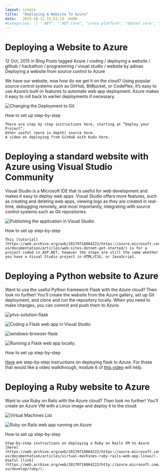 ```yaml
---
layout: single
title:  "Deploying A Website To Azure"
date:   2015-10-12 15:51:13 -0400   
#categories:  [ ".NET", ".NET Core", "cross platform", "dotnet core", "github", "Open Source", "OSS" ]
---
```


# Deploying a Website to Azure

12 Oct, 2015  in Blog Posts  tagged Azure / coding / deploying a website / github / hackathon / programming / visual studio / website by adinas
Deploying a website from source control to Azure

We have our website, now how do we get it on the cloud? Using popular source control systems such as GitHub, BitBucket, or CodePlex, it’s easy to use Azure’s built-in features to automate web app deployment. Azure makes it easy to roll back to earlier deployments if necessary.

![Changing the Deployment to Git](https://web.archive.org/web/20170716064222im_/http://i2.wp.com/adinashanholtz.com/wp-content/uploads/2015/10/azure5-disconnect.png?w=778)

<!-- List -->
How to set up step-by-step

    There are step by step instructions here, starting at “Deploy your Project”.
    Other useful (more in depth) source here.
    A video on deploying from GitHub with Kudu here.

 
# Deploying a standard website with Azure using Visual Studio Community

Visual Studio is a Microsoft IDE that is useful for web development and makes it easy to deploy web apps. Visual Studio offers more features, such as creating and deleting web apps, viewing logs as they are created in real-time, debugging remotely, and most importantly, integrating with source control systems such as Git repositories.

![Publishing the application in Visual Studio](https://web.archive.org/web/20170716064222im_/http://i2.wp.com/adinashanholtz.com/wp-content/uploads/2015/10/choosepublish.png?w=526)

<!-- List -->
How to set up step-by-step

    This [tutorial](https://web.archive.org/web/20170716064222/https://azure.microsoft.com/en-us/documentation/articles/web-sites-dotnet-get-started/) is for a project coded in ASP.NET, however the steps are still the same whether you have a Visual Studio project in HTML/CSS, or JavaScript.

# Deploying a Python website to Azure

Want to use the useful Python framework Flask with the Azure cloud? Then look no further! You’ll create the website from the Azure gallery, set up Git deployment, and clone and run the repository locally. When you need to make changes, you can commit and push them to Azure.

![ptvs-solution-flask](https://web.archive.org/web/20170430011848/http://i2.wp.com/adinashanholtz.com/wp-content/uploads/2015/10/ptvs-solution-flask.png)

![Coding a Flask web app in Visual Studio](https://web.archive.org/web/20170716064222im_/http://i2.wp.com/adinashanholtz.com/wp-content/uploads/2015/10/ptvs-solution-flask.png?w=600)

![windows-browser-flask](https://web.archive.org/web/20170430011848/http://i1.wp.com/adinashanholtz.com/wp-content/uploads/2015/10/windows-browser-flask.png)

![Running a Flask web app locally.](https://web.archive.org/web/20170716064222im_/http://i1.wp.com/adinashanholtz.com/wp-content/uploads/2015/10/windows-browser-flask.png?w=524)

<!-- List -->
How to set up step-by-step

[Here](https://web.archive.org/web/20170716064222/https://azure.microsoft.com/en-us/documentation/articles/web-sites-python-create-deploy-flask-app/) are step-by-step instructions on deploying flask to Azure.
For those that would like a video walkthrough, module 6 of [this video](https://web.archive.org/web/20170716064222/http://www.microsoftvirtualacademy.com/training-courses/introduction-to-creating-websites-using-python-and-flask) will help.

 
# Deploying a Ruby website to Azure

Want to use Ruby on Rails with the Azure cloud? Then look no further! You’ll create an Azure VM with a Linux image and deploy it to the cloud.

![Virtual Machines List](https://web.archive.org/web/20170716064222im_/http://i2.wp.com/adinashanholtz.com/wp-content/uploads/2015/10/vmlist.png?w=650)

![Ruby on Rails web app running on Azure](https://web.archive.org/web/20170430011848/http://i1.wp.com/adinashanholtz.com/wp-content/uploads/2015/10/basicrailscloud.png)

<!-- Ruby on Rails web app running on Azure -->

<!-- List -->
How to set up step-by-step

    Step-by-step instructions on deploying a Ruby on Rails VM to Azure [here](https://web.archive.org/web/20170716064222/https://azure.microsoft.com/en-us/documentation/articles/virtual-machines-ruby-rails-web-app-linux/).
    Useful [link](https://web.archive.org/web/20170716064222/http://azure.microsoft.com/en-us/develop/ruby/).
